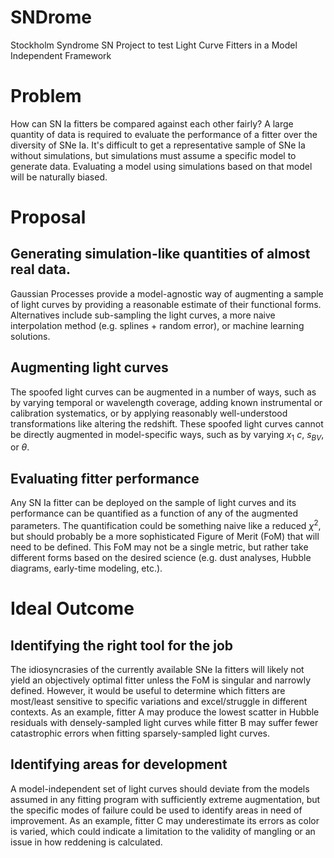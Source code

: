 # SNDrome
Stockholm Syndrome SN Project to test Light Curve Fitters in a Model Independent Framework

# Problem
How can SN Ia fitters be compared against each other fairly?
A large quantity of data is required to evaluate the performance of a fitter over the diversity of SNe Ia.
It's difficult to get a representative sample of SNe Ia without simulations, but simulations must assume a specific model to generate data.
Evaluating a model using simulations based on that model will be naturally biased.

# Proposal
## Generating simulation-like quantities of almost real data.
Gaussian Processes provide a model-agnostic way of augmenting a sample of light curves by providing a reasonable estimate of their functional forms.
Alternatives include sub-sampling the light curves, a more naive interpolation method (e.g. splines + random error), or machine learning solutions.
## Augmenting light curves
The spoofed light curves can be augmented in a number of ways, such as by varying temporal or wavelength coverage, adding known instrumental or calibration systematics, or by applying reasonably well-understood transformations like altering the redshift.
These spoofed light curves cannot be directly augmented in model-specific ways, such as by varying $x_1$ $c$, $s_{BV}$, or $\theta$.
## Evaluating fitter performance
Any SN Ia fitter can be deployed on the sample of light curves and its performance can be quantified as a function of any of the augmented parameters.
The quantification could be something naive like a reduced $\chi^2$, but should probably be a more sophisticated Figure of Merit (FoM) that will need to be defined.
This FoM may not be a single metric, but rather take different forms based on the desired science (e.g. dust analyses, Hubble diagrams, early-time modeling, etc.).

# Ideal Outcome
## Identifying the right tool for the job
The idiosyncrasies of the currently available SNe Ia fitters will likely not yield an objectively optimal fitter unless the FoM is singular and narrowly defined.
However, it would be useful to determine which fitters are most/least sensitive to specific variations and excel/struggle in different contexts.
As an example, fitter A may produce the lowest scatter in Hubble residuals with densely-sampled light curves while fitter B may suffer fewer catastrophic errors when fitting sparsely-sampled light curves.
## Identifying areas for development
A model-independent set of light curves should deviate from the models assumed in any fitting program with sufficiently extreme augmentation, but the specific modes of failure could be used to identify areas in need of improvement.
As an example, fitter C may underestimate its errors as color is varied, which could indicate a limitation to the validity of mangling or an issue in how reddening is calculated.
